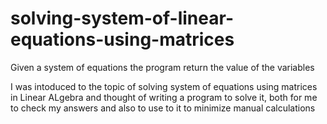 # solving-system-of-linear-equations-using-matrices
 Given a system of equations the program return the value of the variables

I was intoduced to the topic of solving system of equations using matrices in Linear ALgebra and thought of writing a program to solve it, both for me to check my answers and also to use to it to minimize manual calculations